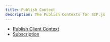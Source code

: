 ```yaml
---
title: Publish Context
description: The Publish Contexts for SIP.js
---
```


* [Publish Client Context](./publishClientContext/)
* [Subscription](./subscription/)
